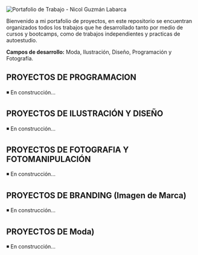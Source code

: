 ![Portafolio de Trabajo - Nicol Guzmán Labarca](https://i.imgur.com/OBMbrus.png)

Bienvenido a mi portafolio de proyectos, en este repositorio se encuentran organizados todos los trabajos que he desarrollado tanto por medio de cursos y bootcamps, como de trabajos independientes y practicas de autoestudio.

**Campos de desarrollo:** Moda, Ilustración, Diseño, Programación y Fotografía.

## PROYECTOS DE PROGRAMACION

◾ En construcción...

## PROYECTOS DE ILUSTRACIÓN Y DISEÑO

◾ En construcción...

## PROYECTOS DE FOTOGRAFIA Y FOTOMANIPULACIÓN

◾ En construcción...

## PROYECTOS DE BRANDING (Imagen de Marca)

◾ En construcción...

## PROYECTOS DE Moda)

◾ En construcción...
